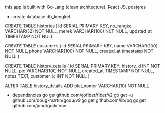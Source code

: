 this app is built with Go-Lang (clean architecture), React JS, postgres

- create database db_bengkel

CREATE TABLE histories
(
id SERIAL PRIMARY KEY,
no_rangka VARCHAR(32) NOT NULL,
merek VARCHAR(100) NOT NULL,
updated_at TIMESTAMP NOT NULL
)

CREATE TABLE customers
(
id SERIAL PRIMARY KEY,
name VARCHAR(100) NOT NULL,
phone VARCHAR(100) NOT NULL,
created_at timestamp NOT NULL
)

CREATE TABLE history_details
(
id SERIAL PRIMARY KEY,
history_id INT NOT NULL,
pic VARCHAR(100) NOT NULL,
created_at TIMESTAMP NOT NULL,
notes TEXT,
customer_id INT NOT NULL
)

ALTER TABLE history_details ADD plat_nomor VARCHAR(10) NOT NULL

- dependencies
  go get github.com/gofiber/fiber/v2
  go get -u github.com/doug-martin/goqu/v9
  go get github.com/lib/pq
  go get github.com/joho/godotenv
